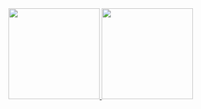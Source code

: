 <div>
  <a href="https://github.com/kzkn">
  <img height="180em" src="https://github-readme-stats.vercel.app/api?username=kzkn&show_icons=true&theme=swift&include_all_commits=true&count_private=true"/>
  <img height="180em" src="https://github-readme-stats.vercel.app/api/top-langs/?username=kzkn&layout=compact&langs_count=6&theme=swift"/>
  </a>
</div>
